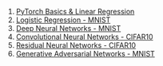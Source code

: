 1. [PyTorch Basics & Linear Regression]()
2. [Logistic Regression - MNIST]()
3. [Deep Neural Networks - MNIST]()
4. [Convolutional Neural Networks - CIFAR10]()
5. [Residual Neural Networks - CIFAR10]()
6. [Generative Adversarial Networks - MNIST]()

